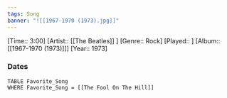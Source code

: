 ```yaml
---
tags: Song  
banner: "![[1967-1970 (1973).jpg]]"
---
```

[Time:: 3:00]
[Artist:: [[The Beatles]] ]
[Genre:: Rock]
[Played:: ]
[Album:: [[1967-1970 (1973)]]]
[Year:: 1973]
### Dates
````dataview
TABLE Favorite_Song
WHERE Favorite_Song = [[The Fool On The Hill]]
````